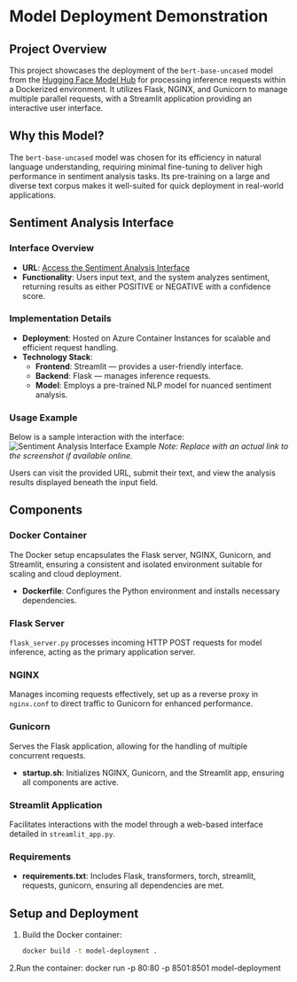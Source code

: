 # Model Deployment Demonstration

## Project Overview

This project showcases the deployment of the `bert-base-uncased` model from the [Hugging Face Model Hub](https://huggingface.co/models) for processing inference requests within a Dockerized environment. It utilizes Flask, NGINX, and Gunicorn to manage multiple parallel requests, with a Streamlit application providing an interactive user interface.

## Why this Model?

The `bert-base-uncased` model was chosen for its efficiency in natural language understanding, requiring minimal fine-tuning to deliver high performance in sentiment analysis tasks. Its pre-training on a large and diverse text corpus makes it well-suited for quick deployment in real-world applications.

## Sentiment Analysis Interface

### Interface Overview

- **URL**: [Access the Sentiment Analysis Interface](http://48.216.158.146/)
- **Functionality**: Users input text, and the system analyzes sentiment, returning results as either POSITIVE or NEGATIVE with a confidence score.

### Implementation Details

- **Deployment**: Hosted on Azure Container Instances for scalable and efficient request handling.
- **Technology Stack**:
  - **Frontend**: Streamlit — provides a user-friendly interface.
  - **Backend**: Flask — manages inference requests.
  - **Model**: Employs a pre-trained NLP model for nuanced sentiment analysis.

### Usage Example

Below is a sample interaction with the interface:
![Sentiment Analysis Interface Example](http://example.com/screenshot.png) *Note: Replace with an actual link to the screenshot if available online.*

Users can visit the provided URL, submit their text, and view the analysis results displayed beneath the input field.

## Components

### Docker Container

The Docker setup encapsulates the Flask server, NGINX, Gunicorn, and Streamlit, ensuring a consistent and isolated environment suitable for scaling and cloud deployment.

- **Dockerfile**: Configures the Python environment and installs necessary dependencies.

### Flask Server

`flask_server.py` processes incoming HTTP POST requests for model inference, acting as the primary application server.

### NGINX

Manages incoming requests effectively, set up as a reverse proxy in `nginx.conf` to direct traffic to Gunicorn for enhanced performance.

### Gunicorn

Serves the Flask application, allowing for the handling of multiple concurrent requests.

- **startup.sh**: Initializes NGINX, Gunicorn, and the Streamlit app, ensuring all components are active.

### Streamlit Application

Facilitates interactions with the model through a web-based interface detailed in `streamlit_app.py`.

### Requirements

- **requirements.txt**: Includes Flask, transformers, torch, streamlit, requests, gunicorn, ensuring all dependencies are met.

## Setup and Deployment

1. Build the Docker container:
   ```bash
   docker build -t model-deployment .

2.Run the container:
docker run -p 80:80 -p 8501:8501 model-deployment
